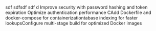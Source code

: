 sdf sdfsdf sdf d Improve security with password hashing and token expiration Optimize authentication performance CAdd Dockerfile and docker-compose for containerizationtabase indexing for faster lookupsConfigure multi-stage build for optimized Docker images